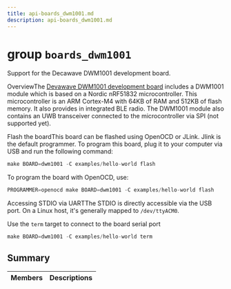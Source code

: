 ```yaml
---
title: api-boards_dwm1001.md
description: api-boards_dwm1001.md
---
```

# group `boards_dwm1001` 

Support for the Decawave DWM1001 development board.

OverviewThe [Devawave DWM1001 development board](https://www.decawave.com/product/dwm1001-development-board/) includes a DWM1001 module which is based on a Nordic nRF51832 microcontroller. This microcontroller is an ARM Cortex-M4 with 64KB of RAM and 512KB of flash memory. It also provides in integrated BLE radio. The DWM1001 module also contains an UWB transceiver connected to the microcontroller via SPI (not supported yet).

Flash the boardThis board can be flashed using OpenOCD or JLink. Jlink is the default programmer. To program this board, plug it to your computer via USB and run the following command:

```cpp
make BOARD=dwm1001 -C examples/hello-world flash
```

To program the board with OpenOCD, use:

```cpp
PROGRAMMER=openocd make BOARD=dwm1001 -C examples/hello-world flash
```

Accessing STDIO via UARTThe STDIO is directly accessible via the USB port. On a Linux host, it's generally mapped to `/dev/ttyACM0`.

Use the `term` target to connect to the board serial port
```cpp
make BOARD=dwm1001 -C examples/hello-world term
```

## Summary

 Members                        | Descriptions                                
--------------------------------|---------------------------------------------

